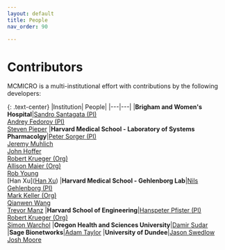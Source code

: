 ```yaml
---
layout: default
title: People
nav_order: 90

---
```


# Contributors

MCMICRO is a multi-institutional effort with contributions by the following developers:

{: .text-center}
|Institution| People|
|---|---|
|**Brigham and Women's Hospital**|[Sandro Santagata (PI)](https://connects.catalyst.harvard.edu/Profiles/display/Person/28545)<br>[Andrey Fedorov (PI)](http://fedorov.github.io/)<br>[Steven Pieper](https://nac.spl.harvard.edu/people/steve-pieper)
|**Harvard Medical School - Laboratory of Systems Pharmacolgy**|[Peter Sorger (PI)](https://sorger.med.harvard.edu/people/peter-sorger-phd/)<br>[Jeremy Muhlich](https://github.com/jmuhlich)<br>[John Hoffer](https://github.com/thejohnhoffer)<br>[Robert Krueger (Org)](https://kruegert.github.io/)<br>[Allison Maier (Org)](https://labsyspharm.org/people/leadership/)<br>[Rob Young](https://labsyspharm.org/people/research-scientists/)<br>[Han Xu]([Han Xu](https://labsyspharm.org/people/leadership/))
|**Harvard Medical School - Gehlenborg Lab**|[Nils Gehlenborg (PI)](http://gehlenborglab.org/team/members/nils-gehlenborg/)<br>[Mark Keller (Org)](http://gehlenborglab.org/team/members/mark-keller/)<br>[Qianwen Wang](http://gehlenborglab.org/team/members/qianwen-wang/)<br>[Trevor Manz](http://gehlenborglab.org/team/members/trevor-manz/)
|**Harvard School of Engineering**|[Hanspeter Pfister (PI)](https://vcg.seas.harvard.edu/people/hanspeter-pfister)<br>[Robert Krueger (Org)](https://kruegert.github.io/)<br>[Simon Warchol](https://simonwarchol.com/)
|**Oregon Health and Sciences University**|[Damir Sudar](https://github.com/dsudar)
|**Sage Bionetworks**|[Adam Taylor](https://github.com/adamjtaylor)
|**University of Dundee**|[Jason Swedlow](https://www.dundee.ac.uk/people/jason-swedlow)<br>[Josh Moore](https://joshmoore.github.io/)



